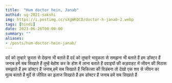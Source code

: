 ```yaml
---
title:  "Hum doctor hein, Janab"
authid: ug-2021-sakshi 
img: https://i.postimg.cc/sXgWKQCD/doctor-h-janab-2.webp
tags: [hindi]
date: 2023-06-26T00:00:00
summary: ""
aliases:
- /posts/hum-doctor-hein-janab/
---
```



दर्द को तुम्हारे क्रूरता से देखना भी बताते हैं 
दर्द को तुम्हारे भावुकता से समझना भी बताते हैं 
हम डॉक्टर हैं जनाब हमें सब सिखाते हैं 
तुम्हें बेहोश कर के होश में लाना बताते हैं
दवाइयों की कड़वाहट में जीवन की मिठास समझाते हैं 
हम डॉक्टर हैं जनाब,हमें सब सिखाते हैं
चिकित्सा की विडंबना तो देखो 
एक शव से जीवन का मूल्य बताते हैं 
मुर्दे से जीवित का इलाज सिखाते हैं
हम डॉक्टर हैं जनाब हमें सब सिखाते हैं


